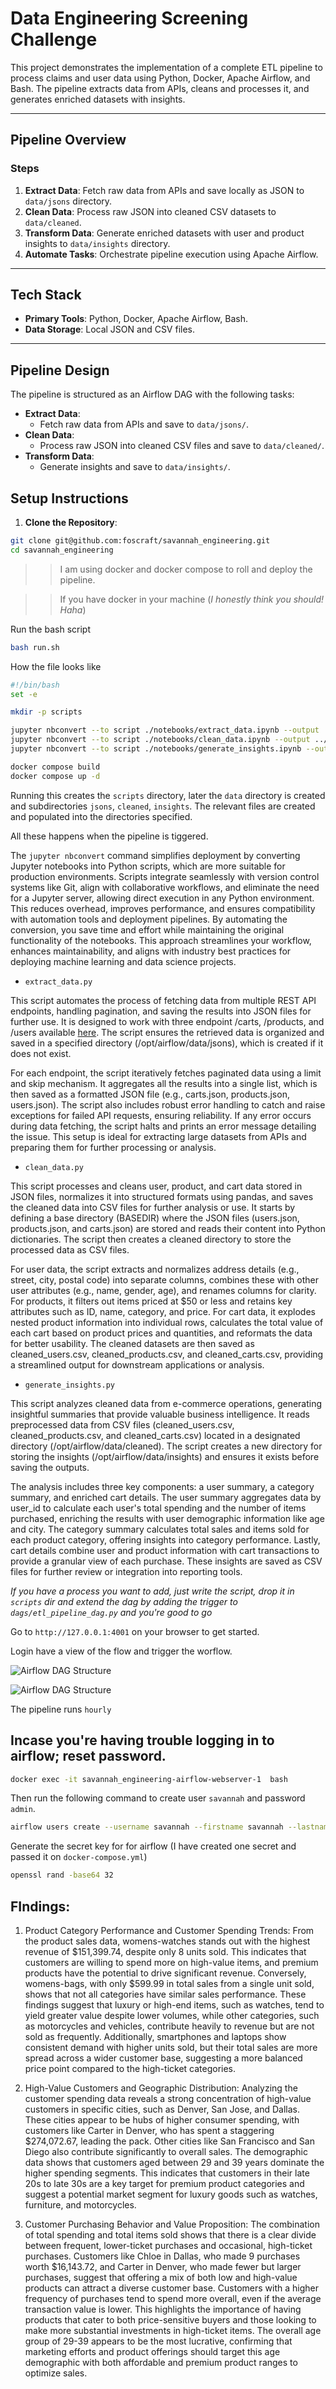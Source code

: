 # **Data Engineering Screening Challenge**

This project demonstrates the implementation of a complete ETL pipeline to process claims and user data using Python, Docker, Apache Airflow, and Bash. The pipeline extracts data from APIs, cleans and processes it, and generates enriched datasets with insights.

---

## **Pipeline Overview**

### **Steps**

1. **Extract Data**: Fetch raw data from APIs and save locally as JSON to `data/jsons` directory.
2. **Clean Data**: Process raw JSON into cleaned CSV datasets to `data/cleaned`.
3. **Transform Data**: Generate enriched datasets with user and product insights to `data/insights` directory.
4. **Automate Tasks**: Orchestrate pipeline execution using Apache Airflow.

---

## **Tech Stack**

- **Primary Tools**: Python, Docker, Apache Airflow, Bash.
- **Data Storage**: Local JSON and CSV files.

---

## **Pipeline Design**

The pipeline is structured as an Airflow DAG with the following tasks:

- **Extract Data**:
  - Fetch raw data from APIs and save to `data/jsons/`.
- **Clean Data**:
  - Process raw JSON into cleaned CSV files and save to `data/cleaned/`.
- **Transform Data**:
  - Generate insights and save to `data/insights/`.

## Setup Instructions

1. **Clone the Repository**:

```bash
git clone git@github.com:foscraft/savannah_engineering.git
cd savannah_engineering
```

>> I am using docker and docker compose to roll and deploy the pipeline.

>> If you have docker in your machine (*I honestly think you should! Haha*)

Run the bash script

```bash
bash run.sh
```

How the file looks like

```bash
#!/bin/bash
set -e

mkdir -p scripts

jupyter nbconvert --to script ./notebooks/extract_data.ipynb --output ../scripts/extract_data
jupyter nbconvert --to script ./notebooks/clean_data.ipynb --output ../scripts/clean_data
jupyter nbconvert --to script ./notebooks/generate_insights.ipynb --output ../scripts/generate_insights

docker compose build
docker compose up -d
```

Running this creates the `scripts` directory, later the `data` directory is created and subdirectories `jsons`, `cleaned`, `insights`. The relevant files are created and populated into the directories specified. 

All these happens when the pipeline is tiggered.

The `jupyter nbconvert` command simplifies deployment by converting Jupyter notebooks into Python scripts, which are more suitable for production environments. Scripts integrate seamlessly with version control systems like Git, align with collaborative workflows, and eliminate the need for a Jupyter server, allowing direct execution in any Python environment. This reduces overhead, improves performance, and ensures compatibility with automation tools and deployment pipelines. By automating the conversion, you save time and effort while maintaining the original functionality of the notebooks. This approach streamlines your workflow, enhances maintainability, and aligns with industry best practices for deploying machine learning and data science projects.

- `extract_data.py`

This script automates the process of fetching data from multiple REST API endpoints, handling pagination, and saving the results into JSON files for further use. It is designed to work with three endpoint /carts, /products, and /users available [here](https://dummyjson.com). The script ensures the retrieved data is organized and saved in a specified directory (/opt/airflow/data/jsons), which is created if it does not exist.

For each endpoint, the script iteratively fetches paginated data using a limit and skip mechanism. It aggregates all the results into a single list, which is then saved as a formatted JSON file (e.g., carts.json, products.json, users.json). The script also includes robust error handling to catch and raise exceptions for failed API requests, ensuring reliability. If any error occurs during data fetching, the script halts and prints an error message detailing the issue. This setup is ideal for extracting large datasets from APIs and preparing them for further processing or analysis.

- `clean_data.py`

This script processes and cleans user, product, and cart data stored in JSON files, normalizes it into structured formats using pandas, and saves the cleaned data into CSV files for further analysis or use. It starts by defining a base directory (BASEDIR) where the JSON files (users.json, products.json, and carts.json) are stored and reads their content into Python dictionaries. The script then creates a cleaned directory to store the processed data as CSV files.

For user data, the script extracts and normalizes address details (e.g., street, city, postal code) into separate columns, combines these with other user attributes (e.g., name, gender, age), and renames columns for clarity. For products, it filters out items priced at $50 or less and retains key attributes such as ID, name, category, and price. For cart data, it explodes nested product information into individual rows, calculates the total value of each cart based on product prices and quantities, and reformats the data for better usability. The cleaned datasets are then saved as cleaned_users.csv, cleaned_products.csv, and cleaned_carts.csv, providing a streamlined output for downstream applications or analysis.

- `generate_insights.py`

This script analyzes cleaned data from e-commerce operations, generating insightful summaries that provide valuable business intelligence. It reads preprocessed data from CSV files (cleaned_users.csv, cleaned_products.csv, and cleaned_carts.csv) located in a designated directory (/opt/airflow/data/cleaned). The script creates a new directory for storing the insights (/opt/airflow/data/insights) and ensures it exists before saving the outputs.

The analysis includes three key components: a user summary, a category summary, and enriched cart details. The user summary aggregates data by user_id to calculate each user's total spending and the number of items purchased, enriching the results with user demographic information like age and city. The category summary calculates total sales and items sold for each product category, offering insights into category performance. Lastly, cart details combine user and product information with cart transactions to provide a granular view of each purchase. These insights are saved as CSV files for further review or integration into reporting tools.

*If you have a process you want to add, just write the script, drop it in `scripts` dir and extend the dag by adding the trigger to `dags/etl_pipeline_dag.py` and you're good to go*

Go to  `http://127.0.0.1:4001` on your browser to get started.

Login have a view of the  flow and trigger the worflow.

![Airflow DAG Structure](media/2.png)

![Airflow DAG Structure](media/1.png)

The pipeline runs `hourly`

## Incase you're having trouble logging in to airflow; reset password.

```bash
docker exec -it savannah_engineering-airflow-webserver-1  bash
```

Then run the following command to create user `savannah` and password `admin`.

```bash
airflow users create --username savannah --firstname savannah --lastname savannah --role Admin --email admin@example.com --password admin
```
Generate the secret key for for airflow (I have created one secret and passed it on `docker-compose.yml`)

```bash
openssl rand -base64 32
```


## FIndings:

1. Product Category Performance and Customer Spending Trends: From the product sales data, womens-watches stands out with the highest revenue of $151,399.74, despite only 8 units sold. This indicates that customers are willing to spend more on high-value items, and premium products have the potential to drive significant revenue. Conversely, womens-bags, with only $599.99 in total sales from a single unit sold, shows that not all categories have similar sales performance. These findings suggest that luxury or high-end items, such as watches, tend to yield greater value despite lower volumes, while other categories, such as motorcycles and vehicles, contribute heavily to revenue but are not sold as frequently. Additionally, smartphones and laptops show consistent demand with higher units sold, but their total sales are more spread across a wider customer base, suggesting a more balanced price point compared to the high-ticket categories.

2. High-Value Customers and Geographic Distribution: Analyzing the customer spending data reveals a strong concentration of high-value customers in specific cities, such as Denver, San Jose, and Dallas. These cities appear to be hubs of higher consumer spending, with customers like Carter in Denver, who has spent a staggering $274,072.67, leading the pack. Other cities like San Francisco and San Diego also contribute significantly to overall sales. The demographic data shows that customers aged between 29 and 39 years dominate the higher spending segments. This indicates that customers in their late 20s to late 30s are a key target for premium product categories and suggest a potential market segment for luxury goods such as watches, furniture, and motorcycles.

3. Customer Purchasing Behavior and Value Proposition: The combination of total spending and total items sold shows that there is a clear divide between frequent, lower-ticket purchases and occasional, high-ticket purchases. Customers like Chloe in Dallas, who made 9 purchases worth $16,143.72, and Carter in Denver, who made fewer but larger purchases, suggest that offering a mix of both low and high-value products can attract a diverse customer base. Customers with a higher frequency of purchases tend to spend more overall, even if the average transaction value is lower. This highlights the importance of having products that cater to both price-sensitive buyers and those looking to make more substantial investments in high-ticket items. The overall age group of 29-39 appears to be the most lucrative, confirming that marketing efforts and product offerings should target this age demographic with both affordable and premium product ranges to optimize sales.